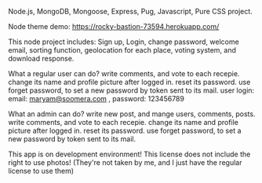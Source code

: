 Node.js, MongoDB, Mongoose, Express, Pug, Javascript, Pure CSS project.

Node theme demo: https://rocky-bastion-73594.herokuapp.com/ 

This node project includes:
Sign up,
Login,
change password,
welcome email,
sorting function,
geolocation for each place,
voting system, and download response.

What a regular user can do?
write comments, and vote to each recepie.
change its name and profile picture after logged in.
reset its password.
use forget password, to set a new password by token sent to its mail.
user login: email: maryam@soomera.com , password: 123456789

What an admin can do?
write new post, and mange users, comments, posts.
write comments, and vote to each recepie.
change its name and profile picture after logged in.
reset its password.
use forget password, to set a new password by token sent to its mail.

This app is on development environment!
This license does not include the right to use photos! (They're not taken by me, and I just have the regular license to use them)
